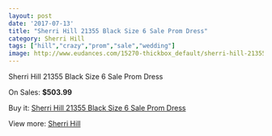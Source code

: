 ```yaml
---
layout: post
date: '2017-07-13'
title: "Sherri Hill 21355 Black Size 6 Sale Prom Dress"
category: Sherri Hill
tags: ["hill","crazy","prom","sale","wedding"]
image: http://www.eudances.com/15270-thickbox_default/sherri-hill-21355-black-size-6-sale-prom-dress.jpg
---
```

Sherri Hill 21355 Black Size 6 Sale Prom Dress

On Sales: **$503.99**
<a href="https://www.eudances.com/en/sherri-hill/4523-sherri-hill-21355-black-size-6-sale-prom-dress.html"><amp-img layout="responsive" width="600" height="600" src="//www.eudances.com/15270-thickbox_default/sherri-hill-21355-black-size-6-sale-prom-dress.jpg" alt="Sherri Hill 21355 Black Size 6 Sale Prom Dress 0" /></a>
<a href="https://www.eudances.com/en/sherri-hill/4523-sherri-hill-21355-black-size-6-sale-prom-dress.html"><amp-img layout="responsive" width="600" height="600" src="//www.eudances.com/15274-thickbox_default/sherri-hill-21355-black-size-6-sale-prom-dress.jpg" alt="Sherri Hill 21355 Black Size 6 Sale Prom Dress 1" /></a>
<a href="https://www.eudances.com/en/sherri-hill/4523-sherri-hill-21355-black-size-6-sale-prom-dress.html"><amp-img layout="responsive" width="600" height="600" src="//www.eudances.com/15273-thickbox_default/sherri-hill-21355-black-size-6-sale-prom-dress.jpg" alt="Sherri Hill 21355 Black Size 6 Sale Prom Dress 2" /></a>
<a href="https://www.eudances.com/en/sherri-hill/4523-sherri-hill-21355-black-size-6-sale-prom-dress.html"><amp-img layout="responsive" width="600" height="600" src="//www.eudances.com/15272-thickbox_default/sherri-hill-21355-black-size-6-sale-prom-dress.jpg" alt="Sherri Hill 21355 Black Size 6 Sale Prom Dress 3" /></a>
<a href="https://www.eudances.com/en/sherri-hill/4523-sherri-hill-21355-black-size-6-sale-prom-dress.html"><amp-img layout="responsive" width="600" height="600" src="//www.eudances.com/15271-thickbox_default/sherri-hill-21355-black-size-6-sale-prom-dress.jpg" alt="Sherri Hill 21355 Black Size 6 Sale Prom Dress 4" /></a>

Buy it: [Sherri Hill 21355 Black Size 6 Sale Prom Dress](https://www.eudances.com/en/sherri-hill/4523-sherri-hill-21355-black-size-6-sale-prom-dress.html "Sherri Hill 21355 Black Size 6 Sale Prom Dress")

View more: [Sherri Hill](https://www.eudances.com/en/80-Sherri-Hill "Sherri Hill")